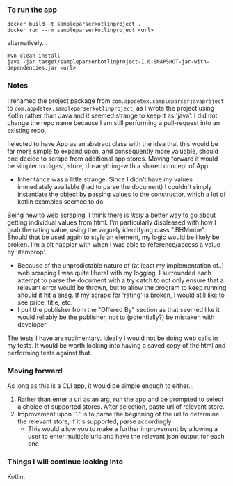 
### To run the app
```
docker build -t sampleparserkotlinproject .
docker run --rm sampleparserkotlinproject <url>
```

alternatively...

```
mvn clean install
java -jar target/sampleparserkotlinproject-1.0-SNAPSHOT-jar-with-dependencies.jar <url>
```


### Notes
I renamed the project package from `com.appdetex.sampleparserjavaproject` to `com.appdetex.sampleparserkotlinproject`, as I wrote the project using Kotlin rather than Java and it seemed strange to keep it as 'java'. I did not change the repo name because I am still performing a pull-request into an existing repo.


I elected to have App as an abstract class with the idea that this would be far more simple to expand upon, and consequently more valuable, should one decide to scrape from additional app stores. Moving forward it would be simpler to digest, store, do-anything-with a shared concept of App.
 -  Inheritance was a little strange. Since I didn't have my values immediately available (had to parse the document) I couldn't simply instantiate the object by passing values to the constructor, which a lot of kotlin examples seemed to do


Being new to web scraping, I think there is _lkely_ a better way to go about getting individual values from html. I'm particularly displeased with how I grab the rating value, using the vaguely identifying class ".BHMmbe". Should that be used again to style an element, my logic would be likely be broken. I'm a bit happier with when I was able to reference/access a value by 'itemprop'.

- Because of the unpredictable nature of (at least my implementation of..) web scraping I was quite liberal with my logging. I surrounded each attempt to parse the document with a try catch to not only ensure that a relevant error would be thrown, but to allow the program to keep running should it hit a snag. If my scrape for 'rating' is broken, I would still like to see price, title, etc.
- I pull the publisher from the "Offered By" section as that seemed like it would reliably be the publisher, not to  (potentially?) be mistaken with developer.

The tests I have are rudimentary. Ideally I would not be doing web calls in my tests. It would be worth looking into having a saved copy of the html and performing tests against that.

### Moving forward

As long as this is a CLI app, it would be simple enough to either...

1.  Rather than enter a url as an arg, run the app and be prompted to select a choice of supported stores. After selection, paste url of relevant store.
2.  Improvement upon '1.' is to parse the beginning of the url to determine the relevant store, if it's supported, parse accordingly
    *   This would allow you to make a further improvement by allowing a user to enter multiple urls and have the relevant json output for each one
    


### Things I will continue looking into

Kotlin.